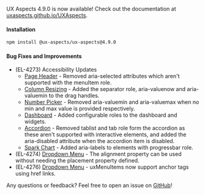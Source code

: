 UX Aspects 4.9.0 is now available! Check out the documentation at [uxaspects.github.io/UXAspects](https://uxaspects.github.io/UXAspects).

#### Installation
```bash
npm install @ux-aspects/ux-aspects@4.9.0
```

#### Bug Fixes and Improvements
* (EL-4273) Accessibility Updates
  * [Page Header](https://uxaspects.github.io/UXAspects/#/components/page-header) - Removed aria-selected attributes which aren't supported with the menuItem role.
  * [Column Resizing](https://uxaspects.github.io/UXAspects/#/components/tables#column-resizing) - Added the separator role, aria-valuenow and aria-valuemin to the drag handles.
  * [Number Picker](https://uxaspects.github.io/UXAspects/#/components/input-controls#number-picker) - Removed aria-valuemin and aria-valuemax when no min and max value is provided respectively.
  * [Dashboard](https://uxaspects.github.io/UXAspects/#/components/dashboard#dashboard) - Added configurable roles to the dashboard and widgets.
  * [Accordion](https://uxaspects.github.io/UXAspects/#/components/panels#accordion) - Removed tablist and tab role form the accordion as these aren't supported with interactive elements, and added the aria-disabled attribute when the accordion item is disabled.
  * [Spark Chart](https://uxaspects.github.io/UXAspects/#/charts/spark-charts#spark-charts) - Added aria-labels to elements with progressbar role.
* (EL-4274) [Dropdown Menu](https://uxaspects.github.io/UXAspects/#/components/buttons#dropdowns) - The alignment property can be used without needing the placement property defined.
* (EL-4276) [Dropdown Menu](https://uxaspects.github.io/UXAspects/#/components/buttons#dropdowns) - uxMenuItems now support anchor tags using href links.

Any questions or feedback? Feel free to open an issue on [GitHub](https://github.com/UXAspects/UXAspects/issues)!